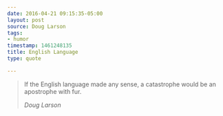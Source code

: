 ```yaml
---
date: 2016-04-21 09:15:35-05:00
layout: post
source: Doug Larson
tags:
- humor
timestamp: 1461248135
title: English Language
type: quote

---
```

> If the English language made any sense, a catastrophe would be an apostrophe with fur.
> 
> <cite>Doug Larson</cite>
